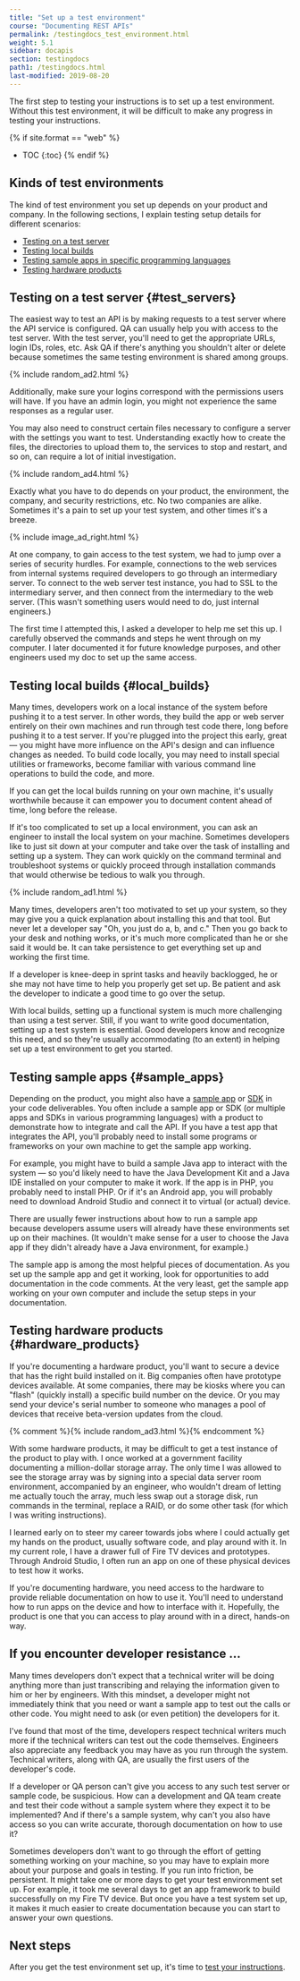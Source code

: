 ```yaml
---
title: "Set up a test environment"
course: "Documenting REST APIs"
permalink: /testingdocs_test_environment.html
weight: 5.1
sidebar: docapis
section: testingdocs
path1: /testingdocs.html
last-modified: 2019-08-20
---
```


The first step to testing your instructions is to set up a test environment. Without this test environment, it will be difficult to make any progress in testing your instructions.

{% if site.format == "web" %}
* TOC
{:toc}
{% endif %}

## Kinds of test environments

The kind of test environment you set up depends on your product and company. In the following sections, I explain testing setup details for different scenarios:

* [Testing on a test server](#test_servers)
* [Testing local builds](#local_builds)
* [Testing sample apps in specific programming languages](#sample_apps)
* [Testing hardware products](#hardware_products)

## Testing on a test server {#test_servers}

The easiest way to test an API is by making requests to a test server where the API service is configured. QA can usually help you with access to the test server. With the test server, you'll need to get the appropriate URLs, login IDs, roles, etc. Ask QA if there's anything you shouldn't alter or delete because sometimes the same testing environment is shared among groups.

{% include random_ad2.html %}

Additionally, make sure your logins correspond with the permissions users will have. If you have an admin login, you might not experience the same responses as a regular user.

You may also need to construct certain files necessary to configure a server with the settings you want to test. Understanding exactly how to create the files, the directories to upload them to, the services to stop and restart, and so on, can require a lot of initial investigation.

{% include random_ad4.html %}

Exactly what you have to do depends on your product, the environment, the company, and security restrictions, etc. No two companies are alike. Sometimes it's a pain to set up your test system, and other times it's a breeze.

{% include image_ad_right.html %}

At one company, to gain access to the test system, we had to jump over a series of security hurdles. For example, connections to the web services from internal systems required developers to go through an intermediary server. To connect to the web server test instance, you had to SSL to the intermediary server, and then connect from the intermediary to the web server. (This wasn't something users would need to do, just internal engineers.)

The first time I attempted this, I asked a developer to help me set this up. I carefully observed the commands and steps he went through on my computer. I later documented it for future knowledge purposes, and other engineers used my doc to set up the same access.

## Testing local builds {#local_builds}

Many times, developers work on a local instance of the system before pushing it to a test server. In other words, they build the app or web server entirely on their own machines and run through test code there, long before pushing it to a test server. If you're plugged into the project this early, great &mdash; you might have more influence on the API's design and can influence changes as needed. To build code locally, you may need to install special utilities or frameworks, become familiar with various command line operations to build the code, and more.

If you can get the local builds running on your own machine, it's usually worthwhile because it can empower you to document content ahead of time, long before the release.

If it's too complicated to set up a local environment, you can ask an engineer to install the local system on your machine. Sometimes developers like to just sit down at your computer and take over the task of installing and setting up a system. They can work quickly on the command terminal and troubleshoot systems or quickly proceed through installation commands that would otherwise be tedious to walk you through.

{% include random_ad1.html %}

Many times, developers aren't too motivated to set up your system, so they may give you a quick explanation about installing this and that tool. But never let a developer say "Oh, you just do a, b, and c." Then you go back to your desk and nothing works, or it's much more complicated than he or she said it would be. It can take persistence to get everything set up and working the first time.

If a developer is knee-deep in sprint tasks and heavily backlogged, he or she may not have time to help you properly get set up. Be patient and ask the developer to indicate a good time to go over the setup.

With local builds, setting up a functional system is much more challenging than using a test server. Still, if you want to write good documentation, setting up a test system is essential. Good developers know and recognize this need, and so they're usually accommodating (to an extent) in helping set up a test environment to get you started.

## Testing sample apps {#sample_apps}

Depending on the product, you might also have a [sample app](docapis_codesamples_bestpractices.html) or [SDK](docapis_sdks.html) in your code deliverables. You often include a sample app or SDK (or multiple apps and SDKs in various programming languages) with a product to demonstrate how to integrate and call the API. If you have a test app that integrates the API, you'll probably need to install some programs or frameworks on your own machine to get the sample app working.

For example, you might have to build a sample Java app to interact with the system &mdash; so you'd likely need to have the Java Development Kit and a Java IDE installed on your computer to make it work. If the app is in PHP, you probably need to install PHP. Or if it's an Android app, you will probably need to download Android Studio and connect it to virtual (or actual) device.

There are usually fewer instructions about how to run a sample app because developers assume users will already have these environments set up on their machines. (It wouldn't make sense for a user to choose the Java app if they didn't already have a Java environment, for example.)

The sample app is among the most helpful pieces of documentation. As you set up the sample app and get it working, look for opportunities to add documentation in the code comments. At the very least, get the sample app working on your own computer and include the setup steps in your documentation.

## Testing hardware products {#hardware_products}

If you're documenting a hardware product, you'll want to secure a device that has the right build installed on it. Big companies often have prototype devices available. At some companies, there may be kiosks where you can "flash" (quickly install) a specific build number on the device. Or you may send your device's serial number to someone who manages a pool of devices that receive beta-version updates from the cloud.

{% comment %}{% include random_ad3.html %}{% endcomment %}

With some hardware products, it may be difficult to get a test instance of the product to play with. I once worked at a government facility documenting a million-dollar storage array. The only time I was allowed to see the storage array was by signing into a special data server room environment, accompanied by an engineer, who wouldn't dream of letting me actually touch the array, much less swap out a storage disk, run commands in the terminal, replace a RAID, or do some other task (for which I was writing instructions).

I learned early on to steer my career towards jobs where I could actually get my hands on the product, usually software code, and play around with it. In my current role, I have a drawer full of Fire TV devices and prototypes. Through Android Studio, I often run an app on one of these physical devices to test how it works.

If you're documenting hardware, you need access to the hardware to provide reliable documentation on how to use it. You'll need to understand how to run apps on the device and how to interface with it. Hopefully, the product is one that you can access to play around with in a direct, hands-on way.

## If you encounter developer resistance ...

Many times developers don't expect that a technical writer will be doing anything more than just transcribing and relaying the information given to him or her by engineers. With this mindset, a developer might not immediately think that you need or want a sample app to test out the calls or other code. You might need to ask (or even petition) the developers for it.

I've found that most of the time, developers respect technical writers much more if the technical writers can test out the code themselves. Engineers also appreciate any feedback you may have as you run through the system. Technical writers, along with QA, are usually the first users of the developer's code.

If a developer or QA person can't give you access to any such test server or sample code, be suspicious. How can a development and QA team create and test their code without a sample system where they expect it to be implemented? And if there's a sample system, why can't you also have access so you can write accurate, thorough documentation on how to use it?

Sometimes developers don't want to go through the effort of getting something working on your machine, so you may have to explain more about your purpose and goals in testing. If you run into friction, be persistent. It might take one or more days to get your test environment set up. For example, it took me several days to get an app framework to build successfully on my Fire TV device. But once you have a test system set up, it makes it much easier to create documentation because you can start to answer your own questions.

## Next steps

After you get the test environment set up, it's time to [test your instructions](testingdocs_test_your_instructions.html).
